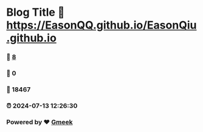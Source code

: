 # Blog Title :link: https://EasonQQ.github.io/EasonQiu.github.io 
### :page_facing_up: [8](https://EasonQQ.github.io/EasonQiu.github.io/tag.html) 
### :speech_balloon: 0 
### :hibiscus: 18467 
### :alarm_clock: 2024-07-13 12:26:30 
### Powered by :heart: [Gmeek](https://github.com/Meekdai/Gmeek)

